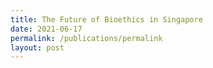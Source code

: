 ```yaml
---
title: The Future of Bioethics in Singapore
date: 2021-06-17
permalink: /publications/permalink
layout: post
---
```



